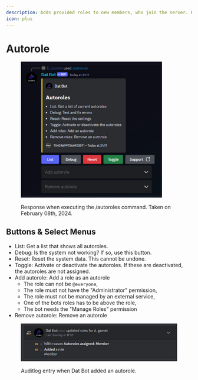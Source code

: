```yaml
---
description: Adds provided roles to new members, who join the server. Bots are excluded.
icon: plus
---
```


# Autorole

<figure><img src="../../.gitbook/assets/Screenshot 2024-02-08 211739.png" alt="" width="383"><figcaption><p>Response when executing the /autoroles command. Taken on February 08th, 2024.</p></figcaption></figure>

## Buttons & Select Menus

* List: Get a list that shows all autoroles.
* Debug: Is the system not working? If so, use this button.
* Reset: Reset the system data. This cannot be undone.
* Toggle: Activate or deactivate the autoroles. If these are deactivated, the autoroles are not assigned.
* Add autorole: Add a role as an autorole
  * The role can not be `@everyone`,&#x20;
  * The role must not have the "Administrator" permission,&#x20;
  * The role must not be managed by an external service,
  * One of the bots roles has to be above the role,
  * The bot needs the "Manage Roles" permission
* Remove autorole: Remove an autorole

<figure><img src="../../.gitbook/assets/Screenshot 2023-11-01 103706.png" alt=""><figcaption><p>Auditlog entry when Dat Bot added an autorole.</p></figcaption></figure>

